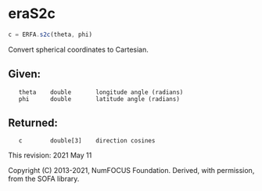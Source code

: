 # eraS2c

```js
c = ERFA.s2c(theta, phi)
```

Convert spherical coordinates to Cartesian.

## Given:
```
   theta    double       longitude angle (radians)
   phi      double       latitude angle (radians)
```

## Returned:
```
   c        double[3]    direction cosines
```

This revision:  2021 May 11

Copyright (C) 2013-2021, NumFOCUS Foundation.
Derived, with permission, from the SOFA library.
